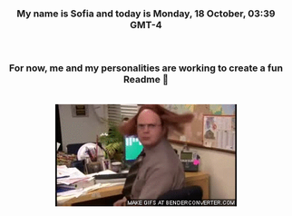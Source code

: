 


<div align="center">
<h3 >My name is Sofia and today is Monday, 18 October, 03:39 GMT-4</h3><br>
<h3 >For now, me and my personalities are working to create a fun Readme 👋
</h3><br>
<img src='img/dwight.gif' alt='working...'/>
</div>
